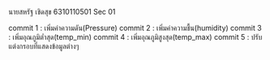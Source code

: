 นายสหรัฐ เชิดสุข 6310110501 Sec 01

commit 1 : เพิ่มค่าความดัน(Pressure)
commit 2 : เพิ่มค่าความชื้น(humidity)
commit 3 : เพิ่มอุณภูมิต่ำสุด(temp_min)
commit 4 : เพิ่มอุณภูมิสูงสุด(temp_max)
commit 5 : ปรับแต่งกรอบที่แสดงข้อมูลต่างๆ